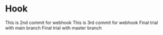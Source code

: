 # Hook
This is 2nd commit for webhook
This is 3rd  commit for webhook
Final trial with main branch
Final trial with master branch
